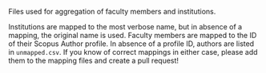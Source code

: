 Files used for aggregation of faculty members and institutions.

Institutions are mapped to the most verbose name, but in absence of a mapping, the original name is used.  Faculty members are mapped to the ID of their Scopus Author profile.  In absence of a profile ID, authors are listed in `unmapped.csv`.  If you know of correct mappings in either case, please add them to the mapping files and create a pull request!
